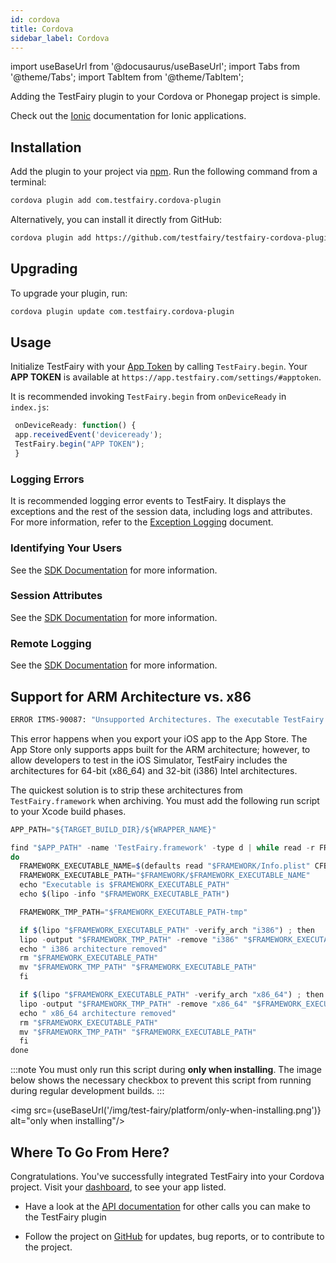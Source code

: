 ```yaml
---
id: cordova
title: Cordova
sidebar_label: Cordova
---
```


import useBaseUrl from '@docusaurus/useBaseUrl';
import Tabs from '@theme/Tabs';
import TabItem from '@theme/TabItem';

Adding the TestFairy plugin to your Cordova or Phonegap project is simple.

Check out the [Ionic](/test-fairy/platforms/ionic) documentation for Ionic applications.

## Installation

Add the plugin to your project via [npm](https://www.npmjs.com/package/com.testfairy.cordova-plugin). Run the following command from a terminal:

```bash
cordova plugin add com.testfairy.cordova-plugin
```

Alternatively, you can install it directly from GitHub:

```bash
cordova plugin add https://github.com/testfairy/testfairy-cordova-plugin
```

## Upgrading

To upgrade your plugin, run:

```bash
cordova plugin update com.testfairy.cordova-plugin
```

## Usage

Initialize TestFairy with your [App Token](https://app.testfairy.com/settings/#apptoken) by calling `TestFairy.begin`. Your **APP TOKEN** is available at `https://app.testfairy.com/settings/#apptoken`.

It is recommended invoking `TestFairy.begin` from `onDeviceReady` in `index.js`:

```js
 onDeviceReady: function() {
 app.receivedEvent('deviceready');
 TestFairy.begin("APP TOKEN");
 }
```

### Logging Errors

It is recommended logging error events to TestFairy. It displays the exceptions and the rest of the session data, including logs and attributes. For more information, refer to the [Exception Logging](/test-fairy/sdk/logging#cordova) document.

### Identifying Your Users

See the [SDK Documentation](/test-fairy/sdk/identifying-users#cordova) for more information.

### Session Attributes

See the [SDK Documentation](/test-fairy/sdk/session-attributes#cordova) for more information.

### Remote Logging

See the [SDK Documentation](/test-fairy/sdk/remote-logging#cordova) for more information.

## Support for ARM Architecture vs. x86

```bash
ERROR ITMS-90087: "Unsupported Architectures. The executable TestFairy.framework contains unsupported architectures '[x86_64, i386]'
```

This error happens when you export your iOS app to the App Store. The App Store only supports apps built for the ARM architecture; however, to allow developers to test in the iOS Simulator, TestFairy includes the architectures for 64-bit (x86_64) and 32-bit (i386) Intel architectures.

The quickest solution is to strip these architectures from `TestFairy.framework` when archiving. You must add the following run script to your Xcode build phases.

```js
APP_PATH="${TARGET_BUILD_DIR}/${WRAPPER_NAME}"

find "$APP_PATH" -name 'TestFairy.framework' -type d | while read -r FRAMEWORK
do
  FRAMEWORK_EXECUTABLE_NAME=$(defaults read "$FRAMEWORK/Info.plist" CFBundleExecutable)
  FRAMEWORK_EXECUTABLE_PATH="$FRAMEWORK/$FRAMEWORK_EXECUTABLE_NAME"
  echo "Executable is $FRAMEWORK_EXECUTABLE_PATH"
  echo $(lipo -info "$FRAMEWORK_EXECUTABLE_PATH")

  FRAMEWORK_TMP_PATH="$FRAMEWORK_EXECUTABLE_PATH-tmp"

  if $(lipo "$FRAMEWORK_EXECUTABLE_PATH" -verify_arch "i386") ; then
  lipo -output "$FRAMEWORK_TMP_PATH" -remove "i386" "$FRAMEWORK_EXECUTABLE_PATH"
  echo " i386 architecture removed"
  rm "$FRAMEWORK_EXECUTABLE_PATH"
  mv "$FRAMEWORK_TMP_PATH" "$FRAMEWORK_EXECUTABLE_PATH"
  fi

  if $(lipo "$FRAMEWORK_EXECUTABLE_PATH" -verify_arch "x86_64") ; then
  lipo -output "$FRAMEWORK_TMP_PATH" -remove "x86_64" "$FRAMEWORK_EXECUTABLE_PATH"
  echo " x86_64 architecture removed"
  rm "$FRAMEWORK_EXECUTABLE_PATH"
  mv "$FRAMEWORK_TMP_PATH" "$FRAMEWORK_EXECUTABLE_PATH"
  fi
done
```

:::note
You must only run this script during **only when installing**. The image below shows the necessary checkbox to prevent this script from running during regular development builds.
:::

<img src={useBaseUrl('/img/test-fairy/platform/only-when-installing.png')} alt="only when installing"/>

## Where To Go From Here?

Congratulations. You've successfully integrated TestFairy into your Cordova project. Visit your [dashboard](http://app.testfairy.com/), to see your app listed.

- Have a look at the [API documentation](https://github.com/testfairy/testfairy-cordova-plugin/blob/master/www/testfairy.js) for other calls you can make to the TestFairy plugin

- Follow the project on [GitHub](https://github.com/testfairy/testfairy-cordova-plugin) for updates, bug reports, or to contribute to the project.
